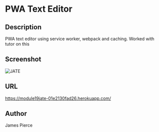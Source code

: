 # PWA Text Editor
## Description 
PWA text editor using service worker, webpack and caching.
Worked with tutor on this
## Screenshot
![JATE](https://github.com/james59222/PWA-textEditor/assets/65635308/6a64057c-a05f-4d55-8d81-16bf8e6b0d73)

## URL
https://module19jate-01e2130fad26.herokuapp.com/

## Author
James Pierce


